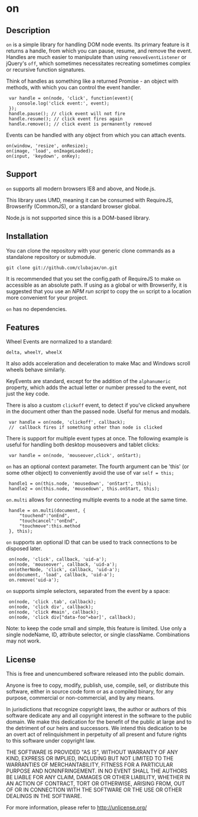 # on

## Description

`on` is a simple library for handling DOM node events. Its primary feature is it returns a handle,
from which you can pause, resume, and remove the event. Handles are much easier to manipulate than
using `removeEventListener` or jQuery's `off`, which sometimes necessitates recreating sometimes
complex or recursive function signatures.

Think of handles as something like a returned Promise - an object with methods, with which you can
control the event handler.

	 var handle = on(node, 'click', function(event){
		console.log('click event:', event);
	 });
	 handle.pause(); // click event will not fire
	 handle.resume(); // click event fires again
	 handle.remove(); // click event is permanently removed

Events can be handled with any object from which you can attach events.

	on(window, 'resize', onResize);
	on(image, 'load', onImageLoaded);
	on(input, 'keydown', onKey);

## Support

`on` supports all modern browsers IE8 and above, and Node.js.

This library uses UMD, meaning it can be consumed with RequireJS, Browserify (CommonJS),
or a standard browser global.

Node.js is not supported since this is a DOM-based library.


## Installation

You can clone the repository with your generic clone commands as a standalone repository or
submodule.

	git clone git://github.com/clubajax/on.git

It is recommended that you set the config.path of RequireJS to make `on` accessible as an absolute
path. If using as a global or with Browserify, it is suggested that you use an *NPM run script* to
copy the `on` script to a location more convenient for your project.

`on` has no dependencies.

## Features

Wheel Events are normalized to a standard:
	
	delta, wheelY, wheelX
	
It also adds acceleration and deceleration to make Mac and Windows scroll wheels behave similarly.

KeyEvents are standard, except for the addition of the `alphanumeric` property, which adds
the actual letter or number pressed to the event, not just the key code.

There is also a custom `clickoff` event, to detect if you've clicked anywhere in the document
other than the passed node. Useful for menus and modals.

	 var handle = on(node, 'clickoff', callback);
	 //  callback fires if something other than node is clicked

 There is support for multiple event types at once. The following example is useful for handling
 both desktop mouseovers and tablet clicks:

	 var handle = on(node, 'mouseover,click', onStart);

`on` has an optional context parameter. The fourth argument can be 'this'
(or some other object) to conveniently avoid the use of var `self = this;`

	 handle1 = on(this.node, 'mousedown', 'onStart', this);
	 handle2 = on(this.node, 'mousedown', this.onStart, this);

`on.multi` allows for connecting multiple events to a node at the same
time.

	 handle = on.multi(document, {
		 "touchend":"onEnd",
		 "touchcancel":"onEnd",
		 "touchmove":this.method
	 }, this);

`on` supports an optional ID that can be used to track connections to be
disposed later.

	 on(node, 'click', callback, 'uid-a');
	 on(node, 'mouseover', callback, 'uid-a');
	 on(otherNode, 'click', callback, 'uid-a');
	 on(document, 'load', callback, 'uid-a');
	 on.remove('uid-a');

`on` supports simple selectors, separated from the event by a space:

	 on(node, 'click .tab', callback);
	 on(node, 'click div', callback);
	 on(node, 'click #main', callback);
	 on(node, 'click div["data-foo"=bar]', callback);

Note: to keep the code small and simple, this feature is limited. Use only a single nodeName, ID,
attribute selector, or single className. Combinations may not work.

## License

This is free and unencumbered software released into the public domain.

Anyone is free to copy, modify, publish, use, compile, sell, or
distribute this software, either in source code form or as a compiled
binary, for any purpose, commercial or non-commercial, and by any
means.

In jurisdictions that recognize copyright laws, the author or authors
of this software dedicate any and all copyright interest in the
software to the public domain. We make this dedication for the benefit
of the public at large and to the detriment of our heirs and
successors. We intend this dedication to be an overt act of
relinquishment in perpetuity of all present and future rights to this
software under copyright law.

THE SOFTWARE IS PROVIDED "AS IS", WITHOUT WARRANTY OF ANY KIND,
EXPRESS OR IMPLIED, INCLUDING BUT NOT LIMITED TO THE WARRANTIES OF
MERCHANTABILITY, FITNESS FOR A PARTICULAR PURPOSE AND NONINFRINGEMENT.
IN NO EVENT SHALL THE AUTHORS BE LIABLE FOR ANY CLAIM, DAMAGES OR
OTHER LIABILITY, WHETHER IN AN ACTION OF CONTRACT, TORT OR OTHERWISE,
ARISING FROM, OUT OF OR IN CONNECTION WITH THE SOFTWARE OR THE USE OR
OTHER DEALINGS IN THE SOFTWARE.

For more information, please refer to <http://unlicense.org/>